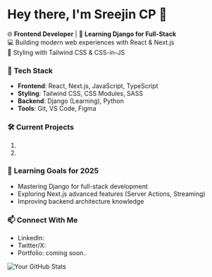 # Hey there, I'm Sreejin CP 👋

🌐 **Frontend Developer** | 🚀 **Learning Django for Full-Stack**  
💻 Building modern web experiences with React & Next.js  
🎨 Styling with Tailwind CSS & CSS-in-JS  

### 🔧 **Tech Stack**
- **Frontend**: React, Next.js, JavaScript, TypeScript  
- **Styling**: Tailwind CSS, CSS Modules, SASS  
- **Backend**: Django (Learning), Python  
- **Tools**: Git, VS Code, Figma  

### 🛠 **Current Projects**
1. 
2. 

### 🌱 **Learning Goals for 2025**
- Mastering Django for full-stack development  
- Exploring Next.js advanced features (Server Actions, Streaming)  
- Improving backend architecture knowledge  

### 📫 **Connect With Me**
- LinkedIn:  
- Twitter/X: 
- Portfolio: coming soon..



![Your GitHub Stats](https://github-readme-stats.vercel.app/api?username=Sreejin-dev&show_icons=true&theme=radical)  
